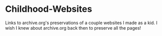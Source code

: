 # Childhood-Websites
Links to archive.org's preservations of a couple websites I made as a kid. I wish I knew about archive.org back then to preserve all the pages!
